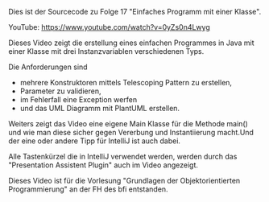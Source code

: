 Dies ist der Sourcecode zu Folge 17 "Einfaches Programm mit einer Klasse".

YouTube: https://www.youtube.com/watch?v=0yZs0n4Lwyg

Dieses Video zeigt die erstellung eines einfachen Programmes in Java mit einer Klasse mit drei Instanzvariablen verschiedenen Typs.

Die Anforderungen sind
* mehrere Konstruktoren mittels Telescoping Pattern zu erstellen,
* Parameter zu validieren,
* im Fehlerfall eine Exception werfen
* und das UML Diagramm mit PlantUML erstellen.

Weiters zeigt das Video eine eigene Main Klasse für die Methode main() und wie man diese sicher gegen Vererbung und Instantiierung macht.Und der eine oder andere Tipp für IntelliJ ist auch dabei.

Alle Tastenkürzel die in IntelliJ verwendet werden, werden durch das "Presentation Assistent Plugin" auch im Video angezeigt.

Dieses Video ist für die Vorlesung "Grundlagen der Objektorientierten Programmierung" an der FH des bfi entstanden.
